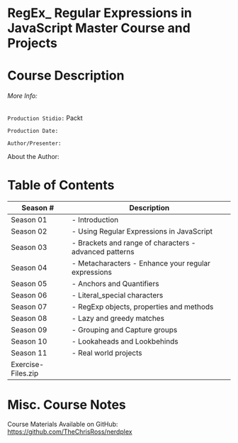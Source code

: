 # RegEx_ Regular Expressions in JavaScript Master Course and Projects

# Course Description


###### More Info:  

`Production Stidio:` Packt

`Production Date:`

`Author/Presenter:`

About the Author:

# Table of Contents

| Season # | Description |
| -------- | ----------- |
| Season 01 | - Introduction |                                         
| Season 02 | - Using Regular Expressions in JavaScript              | 
| Season 03 | - Brackets and range of characters - advanced patterns | 
| Season 04 | - Metacharacters - Enhance your regular expressions    | 
| Season 05 | - Anchors and Quantifiers                              | 
| Season 06 | - Literal_special characters                           | 
| Season 07 | - RegExp objects, properties and methods               | 
| Season 08 | - Lazy and greedy matches                              | 
| Season 09 | - Grouping and Capture groups                          | 
| Season 10 | - Lookaheads and Lookbehinds                           | 
| Season 11 | - Real world projects                                  | 
| Exercise-Files.zip |  |  


# Misc. Course Notes

Course Materials Available on GitHub: https://github.com/TheChrisRoss/nerdplex